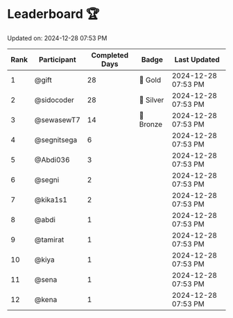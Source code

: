 # Leaderboard 🏆

Updated on: 2024-12-28 07:53 PM

| Rank | Participant       | Completed Days | Badge      | Last Updated         |
|------|-------------------|----------------|------------|----------------------|
| 1    | @gift             | 28             | 🏅 Gold     | 2024-12-28 07:53 PM |
| 2    | @sidocoder        | 28             | 🥈 Silver   | 2024-12-28 07:53 PM |
| 3    | @sewasewT7        | 14             | 🥉 Bronze   | 2024-12-28 07:53 PM |
| 4    | @segnitsega       | 6              |            | 2024-12-28 07:53 PM |
| 5    | @Abdi036          | 3              |            | 2024-12-28 07:53 PM |
| 6    | @segni            | 2              |            | 2024-12-28 07:53 PM |
| 7    | @kika1s1          | 2              |            | 2024-12-28 07:53 PM |
| 8    | @abdi             | 1              |            | 2024-12-28 07:53 PM |
| 9    | @tamirat          | 1              |            | 2024-12-28 07:53 PM |
| 10   | @kiya             | 1              |            | 2024-12-28 07:53 PM |
| 11   | @sena             | 1              |            | 2024-12-28 07:53 PM |
| 12   | @kena             | 1              |            | 2024-12-28 07:53 PM |
